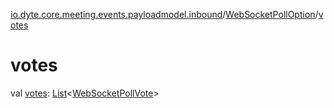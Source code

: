 [io.dyte.core.meeting.events.payloadmodel.inbound](../index.md)/[WebSocketPollOption](index.md)/[votes](votes.md)

# votes


val [votes](votes.md): [List](https://kotlinlang.org/api/latest/jvm/stdlib/kotlin.collections/-list/index.html)&lt;[WebSocketPollVote](../-web-socket-poll-vote/index.md)&gt;

